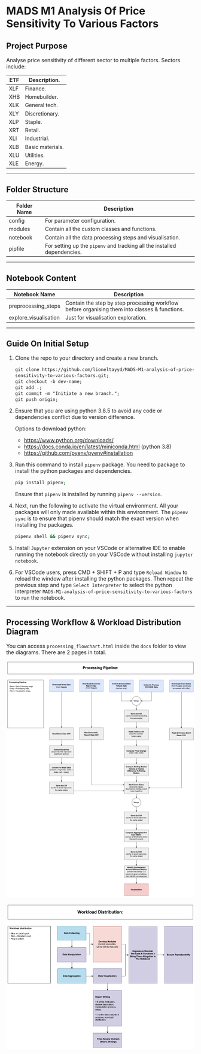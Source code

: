 # __MADS M1 Analysis Of Price Sensitivity To Various Factors__ 

## __Project Purpose__

Analyse price sensitivity of different sector to multiple factors. Sectors include: 

ETF | Description. 
--- | ---
XLF | Finance.
XHB | Homebuilder.
XLK | General tech.
XLY | Discretionary.
XLP | Staple.
XRT | Retail.
XLI | Industrial.
XLB | Basic materials.
XLU | Utilities.
XLE | Energy.

--- 

## __Folder Structure__

Folder Name | Description
--- | ---
config | For parameter configuration. 
modules | Contain all the custom classes and functions. 
notebook | Contain all the data processing steps and visualisation. 
pipfile | For setting up the `pipenv` and tracking all the installed dependencies. 

---

## __Notebook Content__

Notebook Name | Description
--- | ---
preprocessing_steps | Contain the step by step processing workflow before organising them into classes & functions. 
explore_visualisation | Just for visualisation exploration. 

--- 

## __Guide On Initial Setup__

1.  Clone the repo to your directory and create a new branch. 

    ```
    git clone https://github.com/lioneltayyd/MADS-M1-analysis-of-price-sensitivity-to-various-factors.git; 
    git checkout -b dev-name; 
    git add .; 
    git commit -m "Initiate a new branch."; 
    git push origin; 
    ```

1.  Ensure that you are using python 3.8.5 to avoid any code or dependencies 
    conflict due to version difference. 
    
    Options to download python: 

    -   https://www.python.org/downloads/
    -   https://docs.conda.io/en/latest/miniconda.html (python 3.8) 
    -   https://github.com/pyenv/pyenv#installation 

1.  Run this command to install `pipenv` package. You need to package to 
    install the python packages and dependencies. 

    ```bash
    pip install pipenv; 
    ```

    Ensure that `pipenv` is installed by running `pipenv --version`. 

1.  Next, run the following to activate the virtual environment. All your packages 
    will only made available within this environment. The `pipenv sync` is to ensure 
    that pipenv should match the exact version when installing the packages. 

    ```bash
    pipenv shell && pipenv sync; 
    ```

1.  Install `Jupyter` extension on your VSCode or alternative IDE to enable running 
    the notebook directly on your VSCode without installing `jupyter notebook`. 

1.  For VSCode users, press CMD + SHIFT + P and type `Reload Window` to reload the window after installing
    the python packages. Then repeat the previous step and type `Select Interpreter` to 
    select the python interpreter `MADS-M1-analysis-of-price-sensitivity-to-various-factors` 
    to run the notebook. 

--- 

## __Processing Workflow & Workload Distribution Diagram__

You can access `processing_flowchart.html` inside the `docs` folder to view the diagrams. There are 2 pages in total. 

![processing_flowchart](docs/processing_workflow.png) 

![workload_distribution](docs/workload_distribution.png) 
